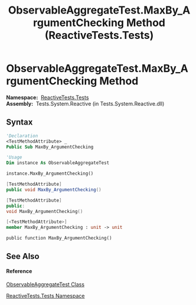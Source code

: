 ﻿---
title: ObservableAggregateTest.MaxBy_ArgumentChecking Method  (ReactiveTests.Tests)
TOCTitle: MaxBy_ArgumentChecking Method
ms:assetid: M:ReactiveTests.Tests.ObservableAggregateTest.MaxBy_ArgumentChecking
ms:mtpsurl: https://msdn.microsoft.com/en-us/library/reactivetests.tests.observableaggregatetest.maxby_argumentchecking(v=VS.103)
ms:contentKeyID: 36621065
ms.date: 06/28/2011
mtps_version: v=VS.103
f1_keywords:
- ReactiveTests.Tests.ObservableAggregateTest.MaxBy_ArgumentChecking
dev_langs:
- CSharp
- JScript
- VB
- FSharp
- c++
---

# ObservableAggregateTest.MaxBy\_ArgumentChecking Method

**Namespace:**  [ReactiveTests.Tests](hh289046\(v=vs.103\).md)  
**Assembly:**  Tests.System.Reactive (in Tests.System.Reactive.dll)

## Syntax

``` vb
'Declaration
<TestMethodAttribute> _
Public Sub MaxBy_ArgumentChecking
```

``` vb
'Usage
Dim instance As ObservableAggregateTest

instance.MaxBy_ArgumentChecking()
```

``` csharp
[TestMethodAttribute]
public void MaxBy_ArgumentChecking()
```

``` c++
[TestMethodAttribute]
public:
void MaxBy_ArgumentChecking()
```

``` fsharp
[<TestMethodAttribute>]
member MaxBy_ArgumentChecking : unit -> unit 
```

``` jscript
public function MaxBy_ArgumentChecking()
```

## See Also

#### Reference

[ObservableAggregateTest Class](hh314823\(v=vs.103\).md)

[ReactiveTests.Tests Namespace](hh289046\(v=vs.103\).md)

